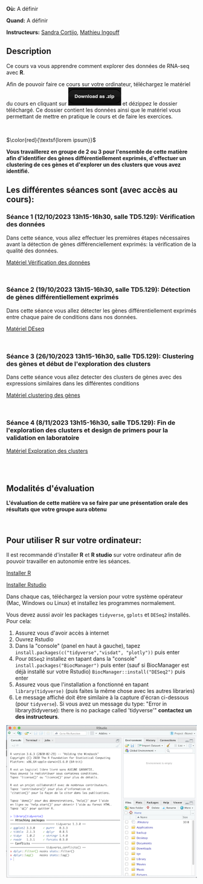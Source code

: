 **Où:** A définir

**Quand:** A définir

**Instructeurs:** 
[Sandra Cortijo](mailto:sandra.cortijo@cnrs.fr), 
[Mathieu Ingouff](mailto:Mathieu.Ingouff@ird.fr)


## Description 

Ce cours va vous apprendre comment explorer des données de RNA-seq avec **R**. 

Afin de pouvoir faire ce cours sur votre ordinateur, téléchargez le matériel du cours en cliquant sur ![](logo_download.png) et dézippez le dossier téléchargé. Ce dossier contient les données ainsi que le matériel vous permettant de mettre en pratique le cours et de faire les exercices.


<br>

$\color{red}{\textsf{lorem ipsum}}$

**Vous travaillerez en groupe de 2 ou 3 pour l'ensemble de cette matière afin d'identifier des gènes différentiellement exprimés, d'effectuer un clustering de ces gènes et d'explorer un des clusters que vous avez identifié.**

## Les différentes séances sont (avec accès au cours):


### Séance 1 (12/10/2023 13h15-16h30, salle TD5.129): Vérification des données

Dans cette séance, vous allez effectuer les premières étapes nécessaires avant la détection de gènes différenciellement exprimés: la vérification de la qualité des données.   


[Matériel Vérification des données](seance1/materiel/Verification_Donneees.html)  



<br>

### Séance 2 (19/10/2023 13h15-16h30, salle TD5.129): Détection de gènes différentiellement exprimés

Dans cette séance vous allez détecter les gènes différentiellement exprimés entre chaque paire de conditions dans nos données.  


[Matériel DEseq](seance2/materiel/DEseq.html)  



<br>

### Séance 3 (26/10/2023 13h15-16h30, salle TD5.129): Clustering des gènes et début de l'exploration des clusters

Dans cette séance vous allez detecter des clusters de gènes avec des expressions similaires dans les différentes conditions

[Matériel clustering des gènes](seance3/materiel/clustering.html)  



<br>

### Séance 4 (8/11/2023 13h15-16h30, salle TD5.129): Fin de l'exploration des clusters et design de primers pour la validation en laboratoire

[Matériel Exploration des clusters](seance4/materiel/reorganisation_suite.html)  


<br>

<br>

## Modalités d'évaluation


**L'évaluation de cette matière va se faire par une présentation orale des résultats que votre groupe aura obtenu**



<br>

## Pour utiliser R sur votre ordinateur: 
Il est recommandé d'installer **R** et **R studio** sur votre ordinateur afin de pouvoir travailler en autonomie entre les séances. 

[Installer R](https://cran.biotools.fr/)

[Installer Rstudio](https://rstudio.com/products/rstudio/download/)

Dans chaque cas, téléchargez la version pour votre système opérateur (Mac, Windows ou Linux) et installez les programmes normalement.

Vous devez aussi avoir les packages `tidyverse`, `gplots` et `DESeq2` installés. 
Pour cela:
1. Assurez vous d'avoir accès à internet
2. Ouvrez Rstudio
3. Dans la "console" (panel en haut à gauche), tapez `install.packages(c("tidyverse","visdat", "plotly"))` puis enter
4. Pour `DESeq2` installez en tapant dans la "console" 
`install.packages("BiocManager")` puis enter (sauf si BiocManager est déjà installé sur votre Rstudio)
`BiocManager::install("DESeq2")` puis enter
4. Assurez vous que l'installation a fonctionné en tapant `library(tidyverse)` (puis faites la même chose avec les autres libraries)
5. Le message affiché doit être similaire à la capture d'écran ci-dessous (pour `tidyverse`). Si vous avez un message du type: 
"Error in library(tidyverse): there is no package called 'tidyverse'"
**contactez un des instructeurs**.

![capture d'écran d'un installation correcte](installation_package_instructions.png)






